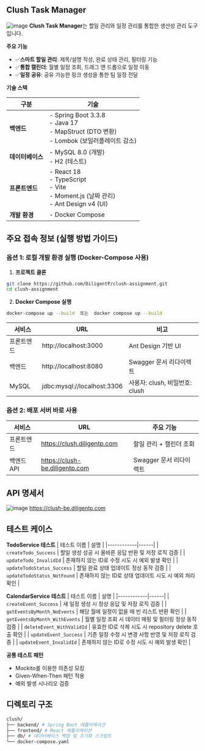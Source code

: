 ## Clush Task Manager
![image](https://obsidian-images-diligentp.s3.ap-northeast-2.amazonaws.com/f3c4d56f137fd2c024e5b40dedb6659c.png)
**Clush Task Manager**는 할일 관리와 일정 관리를 통합한 생산성 관리 도구입니다.

**주요 기능**
- ✅**스마트 할일 관리**: 제목/설명 작성, 완료 상태 관리, 필터링 기능
- ✅**통합 캘린더**: 월별 일정 조회, 드래그 앤 드롭으로 일정 이동
- ✅**일정 공유**: 공유 가능한 링크 생성을 통한 팀 일정 전달


**기술 스택**

| **구분**          | **기술**                                                                                            |
|--------------------|----------------------------------------------------------------------------------------------------|
| **백엔드**        | - Spring Boot 3.3.8 <br> - Java 17 <br> - MapStruct (DTO 변환) <br> - Lombok (보일러플레이트 감소)   |
| **데이터베이스**   | - MySQL 8.0 (개발)<br> - H2 (테스트)                                                               |
| **프론트엔드**     | - React 18 <br> - TypeScript <br> - Vite <br> - Moment.js (날짜 관리) <br> - Ant Design v4 (UI)    |
| **개발 환경**     | - Docker Compose                                                                                   |


## 주요 접속 정보 (실행 방법 가이드)
### 옵션 1: 로컬 개발 환경 실행 (Docker-Compose 사용)
1. **프로젝트 클론**
```bash
git clone https://github.com/DiligentP/clush-assignment.git
cd clush-assignment
```
2. **Docker Compose 실행**
```bash
docker-compose up --build  또는  docker compose up --build
```

| 서비스    | URL                          | 비고                          |
|-----------|------------------------------|-------------------------------|
| 프론트엔드 | http://localhost:3000       | Ant Design 기반 UI           |
| 백엔드    | http://localhost:8080       | Swagger 문서 리다이렉트            |
| MySQL     | jdbc:mysql://localhost:3306 | 사용자: clush, 비밀번호: clush |

### 옵션 2: 배포 서버 바로 사용
| 서비스    | URL                                | 주요 기능                     |
|-----------|------------------------------------|-----------------------------|
| 프론트엔드 | https://clush.diligentp.com       | 할일 관리 + 캘린더 조회      |
| 백엔드 API | https://clush-be.diligentp.com    | Swagger 문서 리다이렉트 |

## API 명세서
![image](https://obsidian-images-diligentp.s3.ap-northeast-2.amazonaws.com/281009a38e03c716ac5e03c8cda2aba6.png)
https://clush-be.diligentp.com

## 테스트 케이스
**TodoService 테스트**
| 테스트 이름 | 설명 |
|------------|------|
| `createTodo_Success` | 할일 생성 성공 시 올바른 응답 반환 및 저장 로직 검증 |
| `updateTodo_InvalidId` | 존재하지 않는 ID로 수정 시도 시 예외 발생 확인 |
| `updateTodoStatus_Success` | 할일 완료 상태 업데이트 정상 동작 검증 |
| `updateTodoStatus_NotFound` | 존재하지 않는 ID로 상태 업데이트 시도 시 예외 처리 확인 |

**CalendarService 테스트**
| 테스트 이름 | 설명 |
|------------|------|
| `createEvent_Success` | 새 일정 생성 시 정상 응답 및 저장 로직 검증 |
| `getEventsByMonth_NoEvents` | 해당 월에 일정이 없을 때 빈 리스트 반환 확인 |
| `getEventsByMonth_WithEvents` | 월별 일정 조회 시 데이터 매핑 및 필터링 정상 동작 검증 |
| `deleteEvent_WithValidId` | 유효한 ID로 삭제 시도 시 repository delete 호출 확인 |
| `updateEvent_Success` | 기존 일정 수정 시 변경 사항 반영 및 저장 로직 검증 |
| `updateEvent_InvalidId` | 존재하지 않는 ID로 수정 시도 시 예외 발생 확인 |

**공통 테스트 패턴**
- Mockito를 이용한 의존성 모킹
- Given-When-Then 패턴 적용
- 예외 발생 시나리오 검증

## 디렉토리 구조
```bash
clush/
├── backend/ # Spring Boot 애플리케이션
├── frontend/ # React 애플리케이션
├── db/ # 데이터베이스 벡업 및 초기화 스크립트
└── docker-compose.yaml
```
